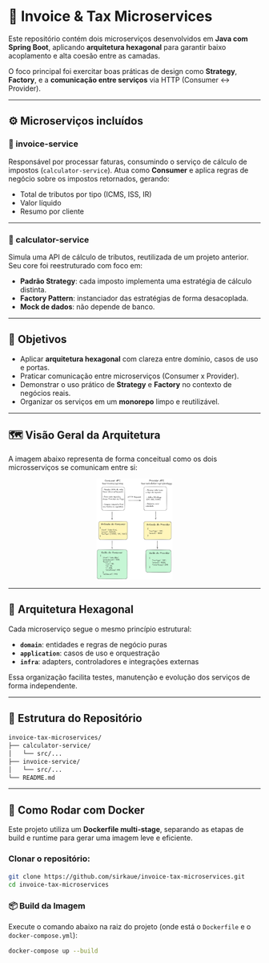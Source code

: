 # 🧾 Invoice & Tax Microservices

Este repositório contém dois microserviços desenvolvidos em **Java com Spring Boot**, aplicando **arquitetura hexagonal** para garantir baixo acoplamento e alta coesão entre as camadas.

O foco principal foi exercitar boas práticas de design como **Strategy**, **Factory**, e a **comunicação entre serviços** via HTTP (Consumer ↔ Provider).

---

## ⚙️ Microserviços incluídos

### 📄 invoice-service

Responsável por processar faturas, consumindo o serviço de cálculo de impostos (`calculator-service`). Atua como **Consumer** e aplica regras de negócio sobre os impostos retornados, gerando:

- Total de tributos por tipo (ICMS, ISS, IR)
- Valor líquido
- Resumo por cliente

---

### 🧮 calculator-service

Simula uma API de cálculo de tributos, reutilizada de um projeto anterior. Seu core foi reestruturado com foco em:

- **Padrão Strategy**: cada imposto implementa uma estratégia de cálculo distinta.
- **Factory Pattern**: instanciador das estratégias de forma desacoplada.
- **Mock de dados**: não depende de banco.

---

## 🧠 Objetivos

- Aplicar **arquitetura hexagonal** com clareza entre domínio, casos de uso e portas.
- Praticar comunicação entre microserviços (Consumer x Provider).
- Demonstrar o uso prático de **Strategy** e **Factory** no contexto de negócios reais.
- Organizar os serviços em um **monorepo** limpo e reutilizável.

---

## 🗺️ Visão Geral da Arquitetura

A imagem abaixo representa de forma conceitual como os dois microsserviços se comunicam entre si:

<p align="center">
  <img src="img/diagrama-conceitual.png" alt="Diagrama Conceitual da Arquitetura" style="width:30%;"/>
</p>

---

## 🧱 Arquitetura Hexagonal

Cada microserviço segue o mesmo princípio estrutural:

- **`domain`**: entidades e regras de negócio puras
- **`application`**: casos de uso e orquestração
- **`infra`**: adapters, controladores e integrações externas

Essa organização facilita testes, manutenção e evolução dos serviços de forma independente.

---

## 📂 Estrutura do Repositório

```plaintext
invoice-tax-microservices/
├── calculator-service/
│   └── src/...
├── invoice-service/
│   └── src/...
└── README.md
```

---

## 🐳 Como Rodar com Docker

Este projeto utiliza um **Dockerfile multi-stage**, separando as etapas de build e runtime para gerar
uma imagem leve e eficiente.

### Clonar o repositório:
```bash
git clone https://github.com/sirkaue/invoice-tax-microservices.git
cd invoice-tax-microservices
```


### 📦 Build da Imagem

Execute o comando abaixo na raiz do projeto (onde está o `Dockerfile` e o `docker-compose.yml`):

```bash
docker-compose up --build
```